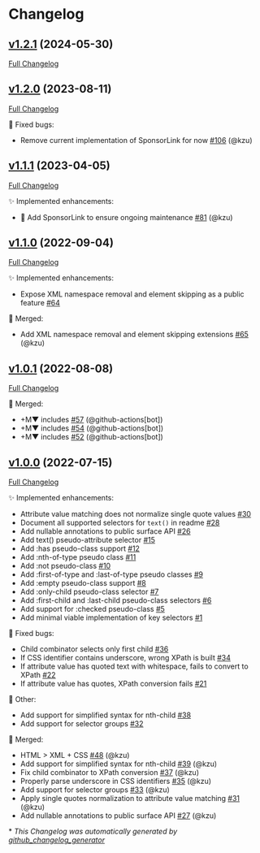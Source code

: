 # Changelog

## [v1.2.1](https://github.com/devlooped/Web/tree/v1.2.1) (2024-05-30)

[Full Changelog](https://github.com/devlooped/Web/compare/v1.2.0...v1.2.1)

## [v1.2.0](https://github.com/devlooped/Web/tree/v1.2.0) (2023-08-11)

[Full Changelog](https://github.com/devlooped/Web/compare/v1.1.1...v1.2.0)

:bug: Fixed bugs:

- Remove current implementation of SponsorLink for now [\#106](https://github.com/devlooped/Web/pull/106) (@kzu)

## [v1.1.1](https://github.com/devlooped/Web/tree/v1.1.1) (2023-04-05)

[Full Changelog](https://github.com/devlooped/Web/compare/v1.1.0...v1.1.1)

:sparkles: Implemented enhancements:

- 💟 Add SponsorLink to ensure ongoing maintenance [\#81](https://github.com/devlooped/Web/pull/81) (@kzu)

## [v1.1.0](https://github.com/devlooped/Web/tree/v1.1.0) (2022-09-04)

[Full Changelog](https://github.com/devlooped/Web/compare/v1.0.1...v1.1.0)

:sparkles: Implemented enhancements:

- Expose XML namespace removal and element skipping as a public feature [\#64](https://github.com/devlooped/Web/issues/64)

:twisted_rightwards_arrows: Merged:

- Add XML namespace removal and element skipping extensions [\#65](https://github.com/devlooped/Web/pull/65) (@kzu)

## [v1.0.1](https://github.com/devlooped/Web/tree/v1.0.1) (2022-08-08)

[Full Changelog](https://github.com/devlooped/Web/compare/v1.0.0...v1.0.1)

:twisted_rightwards_arrows: Merged:

- +M▼ includes [\#57](https://github.com/devlooped/Web/pull/57) (@github-actions[bot])
- +M▼ includes [\#54](https://github.com/devlooped/Web/pull/54) (@github-actions[bot])
- +M▼ includes [\#52](https://github.com/devlooped/Web/pull/52) (@github-actions[bot])

## [v1.0.0](https://github.com/devlooped/Web/tree/v1.0.0) (2022-07-15)

[Full Changelog](https://github.com/devlooped/Web/compare/23dbc1d83526813ee629825930bdda91276be196...v1.0.0)

:sparkles: Implemented enhancements:

- Attribute value matching does not normalize single quote values [\#30](https://github.com/devlooped/Web/issues/30)
- Document all supported selectors for `text()` in readme [\#28](https://github.com/devlooped/Web/issues/28)
- Add nullable annotations to public surface API [\#26](https://github.com/devlooped/Web/issues/26)
- Add text\(\) pseudo-attribute selector [\#15](https://github.com/devlooped/Web/issues/15)
- Add :has pseudo-class support [\#12](https://github.com/devlooped/Web/issues/12)
- Add :nth-of-type pseudo class [\#11](https://github.com/devlooped/Web/issues/11)
- Add :not pseudo-class [\#10](https://github.com/devlooped/Web/issues/10)
- Add :first-of-type and :last-of-type pseudo classes [\#9](https://github.com/devlooped/Web/issues/9)
- Add :empty pseudo-class support [\#8](https://github.com/devlooped/Web/issues/8)
- Add :only-child pseudo-class selector [\#7](https://github.com/devlooped/Web/issues/7)
- Add :first-child and :last-child pseudo-class selectors [\#6](https://github.com/devlooped/Web/issues/6)
- Add support for :checked pseudo-class [\#5](https://github.com/devlooped/Web/issues/5)
- Add minimal viable implementation of key selectors [\#1](https://github.com/devlooped/Web/issues/1)

:bug: Fixed bugs:

- Child combinator selects only first child [\#36](https://github.com/devlooped/Web/issues/36)
- If CSS identifier contains underscore, wrong XPath is built [\#34](https://github.com/devlooped/Web/issues/34)
- If attribute value has quoted text with whitespace, fails to convert to XPath [\#22](https://github.com/devlooped/Web/issues/22)
- If attribute value has quotes, XPath conversion fails [\#21](https://github.com/devlooped/Web/issues/21)

:hammer: Other:

- Add support for simplified syntax for nth-child [\#38](https://github.com/devlooped/Web/issues/38)
- Add support for selector groups [\#32](https://github.com/devlooped/Web/issues/32)

:twisted_rightwards_arrows: Merged:

- HTML \> XML + CSS [\#48](https://github.com/devlooped/Web/pull/48) (@kzu)
- Add support for simplified syntax for nth-child [\#39](https://github.com/devlooped/Web/pull/39) (@kzu)
- Fix child combinator to XPath conversion [\#37](https://github.com/devlooped/Web/pull/37) (@kzu)
- Properly parse underscore in CSS identifiers [\#35](https://github.com/devlooped/Web/pull/35) (@kzu)
- Add support for selector groups [\#33](https://github.com/devlooped/Web/pull/33) (@kzu)
- Apply single quotes normalization to attribute value matching [\#31](https://github.com/devlooped/Web/pull/31) (@kzu)
- Add nullable annotations to public surface API [\#27](https://github.com/devlooped/Web/pull/27) (@kzu)



\* *This Changelog was automatically generated by [github_changelog_generator](https://github.com/github-changelog-generator/github-changelog-generator)*
